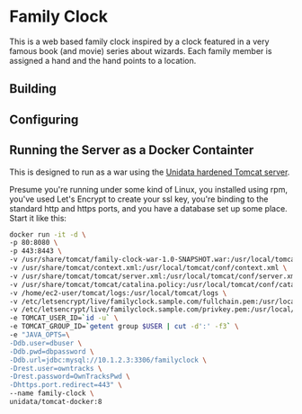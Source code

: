 # Family Clock
This is a web based family clock inspired by a clock featured in a
very famous book (and movie) series about wizards.  Each family
member is assigned a hand and the hand points to a location.

## Building

## Configuring

## Running the Server as a Docker Containter
This is designed to run as a war using the [Unidata hardened Tomcat server](https://github.com/Unidata/tomcat-docker).

Presume you're running under some kind of Linux, you installed using rpm, you've used Let's Encrypt 
to create your ssl key, you're binding to the standard http and https ports, and
you have a database set up some place.  Start it like this:

````bash
docker run -it -d \
-p 80:8080 \
-p 443:8443 \
-v /usr/share/tomcat/family-clock-war-1.0-SNAPSHOT.war:/usr/local/tomcat/webapps/ROOT.war \
-v /usr/share/tomcat/context.xml:/usr/local/tomcat/conf/context.xml \
-v /usr/share/tomcat/tomcat/server.xml:/usr/local/tomcat/conf/server.xml \
-v /usr/share/tomcat/tomcat/catalina.policy:/usr/local/tomcat/conf/catalina.policy \
-v /home/ec2-user/tomcat/logs:/usr/local/tomcat/logs \
-v /etc/letsencrypt/live/familyclock.sample.com/fullchain.pem:/usr/local/tomcat/conf/ssl.crt \
-v /etc/letsencrypt/live/familyclock.sample.com/privkey.pem:/usr/local/tomcat/conf/ssl.key \
-e TOMCAT_USER_ID=`id -u` \
-e TOMCAT_GROUP_ID=`getent group $USER | cut -d':' -f3` \
-e "JAVA_OPTS=\
-Ddb.user=dbuser \
-Ddb.pwd=dbpassword \
-Ddb.url=jdbc:mysql://10.1.2.3:3306/familyclock \
-Drest.user=owntracks \
-Drest.password=OwnTracksPwd \
-Dhttps.port.redirect=443" \
--name family-clock \
unidata/tomcat-docker:8

````
